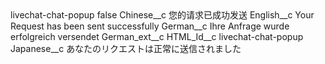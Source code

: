 <?xml version="1.0" encoding="UTF-8"?>
<CustomMetadata xmlns="http://soap.sforce.com/2006/04/metadata" xmlns:xsi="http://www.w3.org/2001/XMLSchema-instance" xmlns:xsd="http://www.w3.org/2001/XMLSchema">
    <label>livechat-chat-popup</label>
    <protected>false</protected>
    <values>
        <field>Chinese__c</field>
        <value xsi:type="xsd:string">您的请求已成功发送</value>
    </values>
    <values>
        <field>English__c</field>
        <value xsi:type="xsd:string">Your Request has been sent successfully</value>
    </values>
    <values>
        <field>German__c</field>
        <value xsi:type="xsd:string">Ihre Anfrage wurde erfolgreich versendet</value>
    </values>
    <values>
        <field>German_ext__c</field>
        <value xsi:nil="true"/>
    </values>
    <values>
        <field>HTML_Id__c</field>
        <value xsi:type="xsd:string">livechat-chat-popup</value>
    </values>
    <values>
        <field>Japanese__c</field>
        <value xsi:type="xsd:string">あなたのリクエストは正常に送信されました</value>
    </values>
</CustomMetadata>
